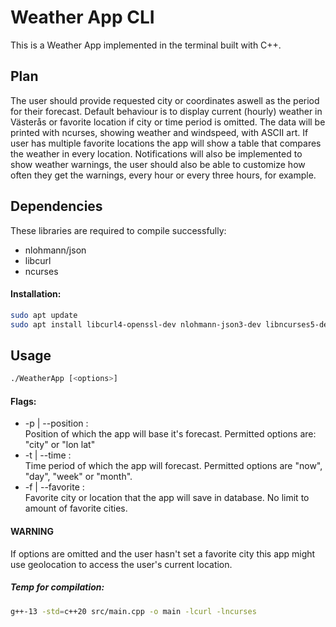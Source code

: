 # Weather App CLI
This is a Weather App implemented in the terminal built with C++.

## Plan
The user should provide requested city or coordinates aswell as the period for their forecast.
Default behaviour is to display current (hourly) weather in Västerås or favorite location if city or time period is omitted. The data will be printed with ncurses,
showing weather and windspeed, with ASCII art. If user has multiple favorite locations the app will show a table that compares the weather in every location.
Notifications will also be implemented to show weather warnings, the user should also be able to customize how often they get the warnings, every hour or every three hours,
for example.


## Dependencies
These libraries are required to compile successfully:
- nlohmann/json
- libcurl
- ncurses

#### Installation:
```bash
sudo apt update
sudo apt install libcurl4-openssl-dev nlohmann-json3-dev libncurses5-dev libncursesw5-dev
```

## Usage

```bash
./WeatherApp [<options>]
```
#### Flags:
- -p | --position :  
    Position of which the app will base it's forecast. Permitted options are: "city" or "lon lat"
- -t | --time :  
    Time period of which the app will forecast. Permitted options are "now", "day", "week" or "month".
- -f | --favorite :  
    Favorite city or location that the app will save in database. No limit to amount of favorite cities.

#### WARNING
If options are omitted and the user hasn't set a favorite city this app might use geolocation to access the user's current location.  

   
  
##### Temp for compilation:
```bash
g++-13 -std=c++20 src/main.cpp -o main -lcurl -lncurses 
```

